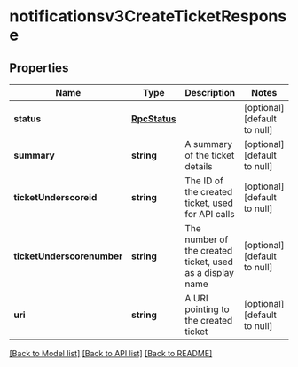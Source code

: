 # notificationsv3CreateTicketResponse

## Properties
Name | Type | Description | Notes
------------ | ------------- | ------------- | -------------
**status** | [**RpcStatus**](RpcStatus.md) |  | [optional] [default to null]
**summary** | **string** | A summary of the ticket details | [optional] [default to null]
**ticketUnderscoreid** | **string** | The ID of the created ticket, used for API calls | [optional] [default to null]
**ticketUnderscorenumber** | **string** | The number of the created ticket, used as a display name | [optional] [default to null]
**uri** | **string** | A URI pointing to the created ticket | [optional] [default to null]

[[Back to Model list]](../README.md#documentation-for-models) [[Back to API list]](../README.md#documentation-for-api-endpoints) [[Back to README]](../README.md)


